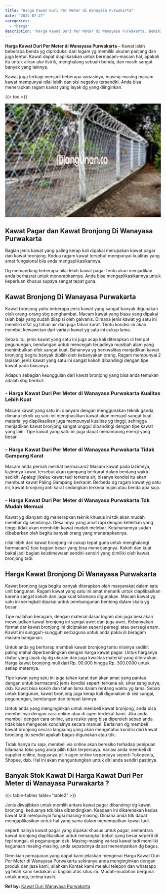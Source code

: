 ```yaml
---
title: "Harga Kawat Duri Per Meter di Wanayasa Purwakarta"
date: "2024-07-27"
categories: 
  - "harga"
description: "Harga Kawat Duri Per Meter di Wanayasa Purwakarta. Demikian pemaparan yang dapat kami jelaskan mengenai Harga Kawat Duri Per Meter di Wanayasa Purwakarta sek..."
---
```


**Harga Kawat Duri Per Meter di Wanayasa Purwakarta** – Kawat ialah beberapa benda yg diproduksi dari logam yg memiliki ukuran panjang dan juga lentur. Kawat dapat diaplikasikan untuk bermacam-macam hal, apakah itu untuk aliran alur listrik, menghalang sebuah benda, dan masih sangat banyak yang lainnya.

Kawat juga terbagi menjadi beberapa variasinya, masing-masing macam kawat mempunyai nilai lebih dan sisi negative tersendiri. Anda bisa menerapkan ragam kawat yang layak dg yang diinginkan.

{{< toc >}}

![Harga Kawat Duri Per Meter di Wanayasa Purwakarta](/images/jual-kawat-murah33.png)

## Kawat Pagar dan Kawat Bronjong Di Wanayasa Purwakarta

Bagian jenis kawat yang paling kerap kali dipakai merupakan kawat pagar dan kawat bronjong. Kedua ragam kawat tersebut mempunyai kualitas yang amat fungsional bila anda mengaplikasikannya.

Dg memandang beberapa nilai lebih kawat pagar tentu akan menjadikan anda berhasrat untuk menerapkannya. Anda bisa mengaplikasikannya untuk keperluan khusus supaya sangat tepat guna.

## Kawat Bronjong Di Wanayasa Purwakarta

Kawat bronjong yaitu beberapa jenis kawat yang sangat banyak digunakan oleh orang-orang sbg penghambat. Macam kawat yang biasa yang dipakai ialah baja yang sudah dilapisi oleh galvanis. Dimana jenis kawat yg satu ini memiliki sifat yg tahan air dan juga tahan karat. Tentu kondisi ini akan membat kewawetan dari variasi kawat yg satu ini cukup lama.

Sebab itu, jenis kawat yang satu ini juga acap kali diterapkan di tempat pegunungan, bendungan untuk mencegah terjadinya musibah alam yang menimbulkan efek sangat kuat. Bahannya yg berkwalitas menjadikan kawat bronjong begitu banyak dipilih oleh kebanyakan orang. Ragam mempunyai 2 lapisan, jenis kawat yang satu ini sangat kokoh dibandingi dengan tipe kawat pada biasanya.

Adapun sebagian keunggulan dari kawat bronjong yang bisa anda temukan adalah sbg berikut:

### \- Harga Kawat Duri Per Meter di Wanayasa Purwakarta Kualitas Lebih Kuat

Macam kawat yang satu ini dianyam dengan menggunakan teknik ganda, dimana teknik yg satu ini menghasilkan kawat akan menjadi sangat kuat. material yg diaplikasikan juga mempunyai kualitas yg tinggi, sehingga menjadikan kawat bronjong sangat unggul dibandingi dengan tipe kawat yang lain. Tipe kawat yang satu ini juga dapat menampung energi yang besar.

### \- Harga Kawat Duri Per Meter di Wanayasa Purwakarta Tidak Gampang Karat

Macam anda pernah melihat bermacam2 Macam kawat pada lazimnya, lazimnya kawat tersebut akan gampang berkarat dalam bentang waktu sedikit. Apalagi jikalau kawat tadi terkena air, bisanya kondisi itu akan membuat kawat Paling Gampang berkarat. Berbeda dg ragam kawat yg satu ini, kawat bronjong anti karat sedangkan terkena hujan atau benda apa saja.

### \- Harga Kawat Duri Per Meter di Wanayasa Purwakarta Tdk Mudah Memuai

Kawat yg dianyam dg menerapkan teknik khusus ini tdk akan mudah melebar dg sendirinya. Desainnya yang amat rapi dengan ketelitian yang tinggi tidak akan membikin kawat mudah melebar. Ketahanannya sudah dibeberkan oleh begitu banyak orang yang menerapkannya.

nilai lebih dari kawat bronjong ini cukup tepat guna untuk menghalangi bermacam2 tipe bagian besar yang bisa menerjangnya. Kokoh dan kuat bakal jadi bagian keistimewaan sendiri-sendiri yang dimiliki oleh kawat bronjong tadi.

## Harga Kawat Bronjong Di Wanayasa Purwakarta

Kawat bronjong juga begitu banyak diterapkan oleh masyarakat dalam satu unit bangunan. Ragam kawat yang satu ini amat menarik untuk diaplikasikan karena sangat kokoh dan juga kuat bilamana digunakan. Macam kawat yg satu ini seringkali dipakai untuk pembangunan benteng dalam skala yg besar.

Tipe malahan beragam, dengan material dasar logam dan juga besi akan mewujudkan kawat bronjong ini sangat awet dan juga awet. Kebanyakan format dar kawat bronjong ini diciptakan seperti persegi atau persegi enam. Kawat ini sungguh-sungguh serbaguna untuk anda pakai di beragam macam bangunan.

Untuk anda yg berharap membeli kawat bronjong tentu nilainya sedikit paling mahal diperbandingkan dengan harga kawat pagar. Untuk harganya diatur yang layak dg dg ukuran dan juga kwalitas material yang diterapkan. Harga kawat bronjong muli dari Rp. 90.000 hingga Rp. 300.0000 untuk setiap meternya.

Tipe kawat yang satu ini juga tahan karat dan akan amat yang pantas dengan untuk bermacam2 jenis kondisi seperti terkena air, sinar sang surya, dsb. Kawat bisa kokoh dan tahan lama dalam rentang waktu yg lama. Sebab untuk bangunan, kawat bronjong juga kerap kali digunakan di sisi sungai, pegunungan, bendungan dan tempat lainnya.

Untuk anda yang menginginkan untuk membeli kawat bronjong, anda bisa membelinya dengan cara online atau di agen terdekat kami. Jika anda membeli dengan cara online, ada resiko yang bisa diperoleh sebab anda tidak bisa mengecek kondisinya secara manual. Berlainan dg membeli kawat bronjong secara langsung yang akan mengetahui kondisi dari kawat bronjong itu sendiri apakah bagus digunakan atau tdk.

Tidak hanya itu saja, membeli via online akan beresiko terhadap penipuan bilamana toko yang anda pilih tidak terpercaya. Variasi anda membeli di supplier online, bagusnya pilih agen online terpercaya seperti Tokopedia, Shopee, dsb. Hal ini akan menguntungkan untuk diri anda sendiri pastinya.

## Banyak Stok Kawat Di Harga Kawat Duri Per Meter di Wanayasa Purwakarta ?

{{< table-tables table="table2" >}}

Jenis diwajibkan untuk memlih antara kawat pagar dibandingi dg kawat bronjong, keduanya tdk bisa dibandingkan. Keadaan ini dikarenakan kedua kawat tadi mempunyai fungsi masing-masing. Dimana anda tdk dapat mengaplikasikan untuk hal yang sama dalam menempatkan kawat tadi.

seperti halnya kawat pagar yang dipakai khusus untuk pagar, sementara kawat bronjong diaplikasikan untuk menangkal bobot yang besar seperti di tepi sungai, di pegunungan dsb. Masing-masing variasi kawat tadi memiliki kegunaan masing-masing, anda sepatutnya dapat menempatkan dg bagus.

Demikian pemaparan yang dapat kami jelaskan mengenai Harga Kawat Duri Per Meter di Wanayasa Purwakarta sekiranya anda menginginkan dengan produk dan jasa kami, silahkan Kontak kami melalui telepon dan whatsapp yg telah kami sediakan di bagian atas situs ini. Mudah-mudahan berguna untuk anda, terima kasih.

**Ref by:** [Kawat Duri Wanayasa Purwakarta](https://id.wikipedia.org/wiki/Kawat)
